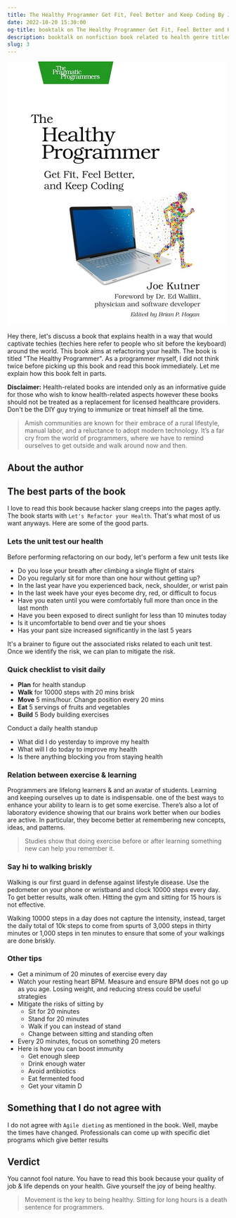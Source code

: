 ```yaml
---
title: The Healthy Programmer Get Fit, Feel Better and Keep Coding By Joe Kutner
date: 2022-10-20 15:30:00
og-title: booktalk on The Healthy Programmer Get Fit, Feel Better and Keep Coding By Joe Kutner
description: booktalk on nonfiction book related to health genre titled The Healthy Programmer Get Fit, Feel Better and Keep Coding By Joe Kutner.
slug: 3
---
```


![The Healthy Programmer Book Cover](./assets/the-healthy-programmer-cover.jpg)

Hey there, let's discuss a book that explains health in a way that would captivate techies (techies here refer to people who sit before the keyboard) around the world. This book aims at refactoring your health. The book is titled "The Healthy Programmer". As a programmer myself, I did not think twice before picking up this book and read this book immediately. Let me explain how this book felt in parts.

**Disclaimer:** Health-related books are intended only as an informative guide for those who wish to know health-related aspects however these books should not be treated as a replacement for licensed healthcare providers. Don't be the DIY guy trying to immunize or treat himself all the time.

> Amish communities are known for their embrace of a rural lifestyle, manual labor, and a reluctance to adopt modern technology. It’s a far cry from the world of programmers, where we have to remind ourselves to get outside and walk around now and then.

## About the author


## The best parts of the book

I love to read this book because hacker slang creeps into the pages aptly. The book starts with `Let's Refactor your Health`. That's what most of us want anyways. Here are some of the good parts.

### Lets the unit test our health

Before performing refactoring on our body, let's perform a few unit tests like

- Do you lose your breath after climbing a single flight of stairs
- Do you regularly sit for more than one hour without getting up?
- In the last year have you experienced back, neck, shoulder, or wrist pain
- In the last week have your eyes become dry, red, or difficult to focus
- Have you eaten until you were comfortably full more than once in the last month
- Have you been exposed to direct sunlight for less than 10 minutes today
- Is it uncomfortable to bend over and tie your shoes
- Has your pant size increased significantly in the last 5 years

It's a brainer to figure out the associated risks related to each unit test. Once we identify the risk, we can plan to mitigate the risk.

### Quick checklist to visit daily

- **Plan** for health standup
- **Walk** for 10000 steps with 20 mins brisk
- **Move** 5 mins/hour. Change position every 20 mins
- **Eat** 5 servings of fruits and vegetables
- **Build** 5 Body building exercises

Conduct a daily health standup

- What did I do yesterday to improve my health
- What will I do today to improve my health
- Is there anything blocking you from staying health

### Relation between exercise & learning

Programmers are lifelong learners & and an avatar of students. Learning and keeping ourselves up to date is indispensable. one of the best ways to enhance your ability to learn is to get some exercise. There’s also a lot of laboratory evidence showing that our brains work better when our bodies are active. In particular, they become better at remembering new concepts, ideas, and patterns.

> Studies show that doing exercise before or after learning something new can help you remember it.

### Say hi to walking briskly

Walking is our first guard in defense against lifestyle disease. Use the pedometer on your phone or wristband and clock 10000 steps every day. To get better results, walk often. Hitting the gym and sitting for 15 hours is not effective.

Walking 10000 steps in a day does not capture the intensity, instead, target the daily total of 10k steps to come from spurts of 3,000 steps in thirty minutes or 1,000 steps in ten minutes to ensure that some of your walkings are done briskly.

### Other tips

- Get a minimum of 20 minutes of exercise every day
- Watch your resting heart BPM. Measure and ensure BPM does not go up as you age. Losing weight, and reducing stress could be useful strategies
- Mitigate the risks of sitting by
    - Sit for 20 minutes
    - Stand for 20 minutes
    - Walk if you can instead of stand
    - Change between sitting and standing often
- Every 20 minutes, focus on something 20 meters 
- Here is how you can boost immunity
    - Get enough sleep
    - Drink enough water
    - Avoid antibiotics
    - Eat fermented food
    - Get your vitamin D

## Something that I do not agree with

I do not agree with `Agile dieting` as mentioned in the book. Well, maybe the times have changed. Professionals can come up with specific diet programs which give better results

## Verdict

You cannot fool nature. You have to read this book because your quality of job & life depends on your health. Give yourself the joy of being healthy.

> Movement is the key to being healthy. Sitting for long hours is a death sentence for programmers.